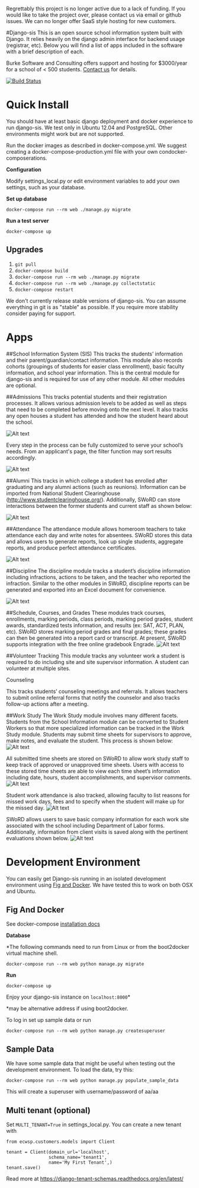 Regrettably this project is no longer active due to a lack of funding. If you would like to take the project over, please contact us via email or github issues. We can no longer offer SaaS style hosting for new customers.

#Django-sis 
This is an open source school information system built with Django. It relies heavily on the django admin interface for backend usage (registrar, etc). Below you will find a list of apps included in the software with a brief description of each.

Burke Software and Consulting offers support and hosting for $3000/year for a school of < 500 students. 
[Contact us](http://burkesoftware.com/contact-us/) for details.

[![Build Status](https://travis-ci.org/burke-software/django-sis.png)](https://travis-ci.org/burke-software/django-sis)

# Quick Install
You should have at least basic django deployment and docker experience to run django-sis. We test only in Ubuntu 12.04 and PostgreSQL.
Other environments might work but are not supported.

Run the docker images as described in docker-compose.yml. We suggest creating a docker-compose-production.yml file with your own condocker-composerations.

**Configuration**

Modify settings_local.py or edit environment variables to add your own settings, such as your database.

**Set up database**

    docker-compose run --rm web ./manage.py migrate

**Run a test server**

    docker-compose up

## Upgrades

1. `git pull`
2. `docker-compose build`
3. `docker-compose run --rm web ./manage.py migrate`
4. `docker-compose run --rm web ./manage.py collectstatic`
5. `docker-compose restart`

We don't currently release stable versions of django-sis. You can assume everything in git is as "stable" as possible. If you require more stability consider paying for support.

# Apps

##School Information System (SIS)
This tracks the students’ information and their parent/guardian/contact information. This module also records cohorts (groupings of students for easier class enrollment), basic faculty information, and school year information. This is the central module for django-sis and is required for use of any other module. All other modules are optional.

##Admissions
This tracks potential students and their registration processes. It allows various admission levels to be added as well as steps that need to be completed before moving onto the next level. It also tracks any open houses a student has attended and how the student heard about the school.

![Alt text](https://raw.github.com/burke-software/django-sis/master/screenshots/admissions1.jpg)

Every step in the process can be fully customized to serve your school’s needs. From an applicant's page, the filter function may sort results accordingly.  

![Alt text](https://raw.github.com/burke-software/django-sis/master/screenshots/admissions2.jpg)


##Alumni 
This tracks in which college a student has enrolled after graduating and any alumni actions (such as reunions). Information can be imported from National Student Clearinghouse (http://www.studentclearinghouse.org/). Additionally, SWoRD can store interactions between the former students and current staff as shown below:

![Alt text](https://raw.github.com/burke-software/django-sis/master/screenshots/alumni.jpg)

##Attendance 
The attendance module allows homeroom teachers to take attendance each day and write notes for absentees. SWoRD stores this data and allows users to generate reports, look up single students, aggregate reports, and produce perfect attendance certificates.

![Alt text](https://raw.github.com/burke-software/django-sis/master/screenshots/atndcap.jpg)

##Discipline
The discipline module tracks a student’s discipline information including infractions, actions to be taken, and the teacher who reported the infraction. Similar to the other modules in SWoRD, discipline reports can be generated and exported into an Excel document for convenience. 

![Alt text](https://raw.github.com/burke-software/django-sis/master/screenshots/discipline1.jpg)

##Schedule, Courses, and Grades
These modules track courses, enrollments, marking periods, class periods, marking period grades, student awards, standardized tests information, and results (ex: SAT, ACT, PLAN, etc). SWoRD stores marking period grades and final grades; these grades can then be generated into a report card or transcript. At present, SWoRD supports integration with the free online gradebook Engrade.
![Alt text](https://raw.github.com/burke-software/django-sis/master/screenshots/grades.jpg)

##Volunteer Tracking
This module tracks any volunteer work a student is required to do including site and site supervisor information. A student can volunteer at multiple sites.

Counseling

This tracks students’ counseling meetings and referrals. It allows teachers to submit online referral forms that notify the counselor and also tracks follow-up actions after a meeting.

##Work Study 
The Work Study module involves many different facets. Students from the School Information module can be converted to Student Workers so that more specialized information can be tracked in the Work Study module. Students may submit time sheets for supervisors to approve, make notes, and evaluate the student. This process is shown below:
![Alt text](https://raw.github.com/burke-software/django-sis/master/screenshots/cwsp1.jpg)

All submitted time sheets are stored on SWoRD to allow work study staff to keep track of approved or unapproved time sheets. Users with access to these stored time sheets are able to view each time sheet’s information including date, hours, student accomplishments, and supervisor comments.
![Alt text](https://raw.github.com/burke-software/django-sis/master/screenshots/cwsp2.jpg)

Student work attendance is also tracked, allowing faculty to list reasons for missed work days, fees and to specify when the student will make up for the missed day. 
![Alt text](https://raw.github.com/burke-software/django-sis/master/screenshots/cwsp3.jpg)

SWoRD allows users to save basic company information for each work site associated with the school including Department of Labor forms. Additionally, information from client visits is saved along with the pertinent evaluations shown below. 
![Alt text](https://raw.github.com/burke-software/django-sis/master/screenshots/cwsp4.jpg)

# Development Environment

You can easily get Django-sis running in an isolated development environment using [Fig and Docker](http://docker-compose.sh). We have tested this to work on both OSX and Ubuntu. 

## Fig And Docker

See docker-compose [installation docs](http://www.docker-compose.sh/install.html)

**Database**

*The following commands need to run from Linux or from the boot2docker virtual machine shell.

`docker-compose run --rm web python manage.py migrate`

**Run**

`docker-compose up`

Enjoy your django-sis instance on `localhost:8000`*

*may be alternative address if using boot2docker.

To log in set up sample data or run 

`docker-compose run --rm web python manage.py createsuperuser`

## Sample Data

We have some sample data that might be useful when testing out the development environment. To load the data, try this:

`docker-compose run --rm web python manage.py populate_sample_data`

This will create a superuser with username/password of aa/aa

## Multi tenant (optional)
Set `MULTI_TENANT=True` in settings_local.py. You can create a new tenant with
```
from ecwsp.customers.models import Client

tenant = Client(domain_url='localhost',
                schema_name='tenant1',
                name='My First Tenant',)
tenant.save()
```
Read more at https://django-tenant-schemas.readthedocs.org/en/latest/
